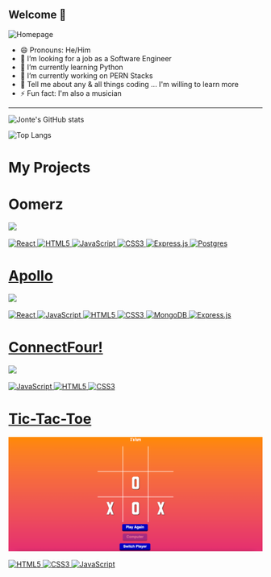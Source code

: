 ## Welcome 👋
![Homepage](/assets/Jonte.gif)

- 😄 Pronouns: He/Him
- 🤔 I’m looking for a job as a Software Engineer
- 🌱 I’m currently learning Python
- 🔭 I’m currently working on PERN Stacks
- 💬 Tell me about any & all things coding ... I'm willing to learn more
- ⚡ Fun fact: I'm also a musician

***

![Jonte's GitHub stats](https://github-readme-stats-navy-ten-55.vercel.app/api?username=JYoung554&count_private=true&show_icons=true&theme=synthwave)

![Top Langs](https://github-readme-stats-navy-ten-55.vercel.app/api/top-langs/?username=JYoung554&layout=compact&theme=synthwave)

# My Projects

# Oomerz
<a href="https://github.com/JYoung554/oomerz">
  <img src="https://github.com/user-attachments/assets/c7f65f51-d74e-40b0-a4bb-09f3affc105e"</a>
  
![React](https://img.shields.io/badge/react-%2320232a.svg?style=for-the-badge&logo=react&logoColor=%2361DAFB)
![HTML5](https://img.shields.io/badge/html5-%23E34F26.svg?style=for-the-badge&logo=html5&logoColor=white)
![JavaScript](https://img.shields.io/badge/javascript-%23323330.svg?style=for-the-badge&logo=javascript&logoColor=%23F7DF1E)
![CSS3](https://img.shields.io/badge/css3-%231572B6.svg?style=for-the-badge&logo=css3&logoColor=white)
![Express.js](https://img.shields.io/badge/express.js-%23404d59.svg?style=for-the-badge&logo=express&logoColor=%2361DAFB)
![Postgres](https://img.shields.io/badge/postgres-%23316192.svg?style=for-the-badge&logo=postgresql&logoColor=white)

# Apollo
<a href="https://github.com/JYoung554/Apollo">
<img src="https://github.com/JYoung554/Apollo/blob/main/Screen%20Shot%202022-10-02%20at%206.27.01%20PM.png?raw=true"
</a>

![React](https://img.shields.io/badge/react-%2320232a.svg?style=for-the-badge&logo=react&logoColor=%2361DAFB)
![JavaScript](https://img.shields.io/badge/javascript-%23323330.svg?style=for-the-badge&logo=javascript&logoColor=%23F7DF1E)
![HTML5](https://img.shields.io/badge/html5-%23E34F26.svg?style=for-the-badge&logo=html5&logoColor=white)
![CSS3](https://img.shields.io/badge/css3-%231572B6.svg?style=for-the-badge&logo=css3&logoColor=white)
![MongoDB](https://img.shields.io/badge/MongoDB-%234ea94b.svg?style=for-the-badge&logo=mongodb&logoColor=white)
![Express.js](https://img.shields.io/badge/express.js-%23404d59.svg?style=for-the-badge&logo=express&logoColor=%2361DAFB)

# ConnectFour!
<a href="https://github.com/JYoung554/ConnectFour-Game">
<img src="https://github.com/user-attachments/assets/a81e197a-0425-4161-9606-d8072e5192fe"
</a>


![JavaScript](https://img.shields.io/badge/javascript-%23323330.svg?style=for-the-badge&logo=javascript&logoColor=%23F7DF1E)
![HTML5](https://img.shields.io/badge/html5-%23E34F26.svg?style=for-the-badge&logo=html5&logoColor=white)
![CSS3](https://img.shields.io/badge/css3-%231572B6.svg?style=for-the-badge&logo=css3&logoColor=white)

# Tic-Tac-Toe
<a href="https://github.com/JYoung554/Tic_Tac_Toe">
<img src="https://github.com/JYoung554/Tic_Tac_Toe/blob/main/Screen%20Shot%202022-03-11%20at%204.34.19%20AM.png"
</a>

![HTML5](https://img.shields.io/badge/html5-%23E34F26.svg?style=for-the-badge&logo=html5&logoColor=white)
![CSS3](https://img.shields.io/badge/css3-%231572B6.svg?style=for-the-badge&logo=css3&logoColor=white)
![JavaScript](https://img.shields.io/badge/javascript-%23323330.svg?style=for-the-badge&logo=javascript&logoColor=%23F7DF1E)



